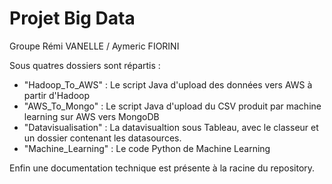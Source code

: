 # Projet Big Data

Groupe Rémi VANELLE / Aymeric FIORINI

Sous quatres dossiers sont répartis :
- "Hadoop_To_AWS" : Le script Java d'upload des données vers AWS à partir d'Hadoop
- "AWS_To_Mongo" : Le script Java d'upload du CSV produit par machine learning sur AWS vers MongoDB
- "Datavisualisation" : La datavisualtion sous Tableau, avec le classeur et un dossier contenant les datasources.
- "Machine_Learning" : Le code Python de Machine Learning

Enfin une documentation technique est présente à la racine du repository.
